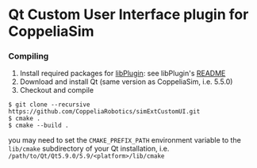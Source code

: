 # Qt Custom User Interface plugin for CoppeliaSim

### Compiling

1. Install required packages for [libPlugin](https://github.com/CoppeliaRobotics/libPlugin): see libPlugin's [README](external/libPlugin/README.md)
2. Download and install Qt (same version as CoppeliaSim, i.e. 5.5.0)
3. Checkout and compile
```
$ git clone --recursive https://github.com/CoppeliaRobotics/simExtCustomUI.git
$ cmake .
$ cmake --build .
```
you may need to set the `CMAKE_PREFIX_PATH` environment variable to the `lib/cmake` subdirectory of your Qt installation, i.e. `/path/to/Qt/Qt5.9.0/5.9/<platform>/lib/cmake`
